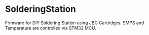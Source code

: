 # SolderingStation
Firmware for DIY Soldering Station using JBC Cartridges. SMPS and Temperature are controlled via STM32 MCU. 
